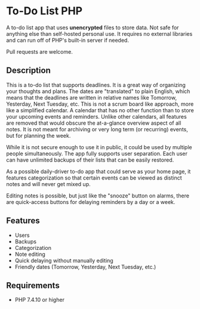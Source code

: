 # To-Do List PHP

A to-do list app that uses **unencrypted** files to store data. Not safe for anything else than self-hosted personal use. 
It requires no external libraries and can run off of PHP's built-in server if needed. 

Pull requests are welcome.

## Description

This is a to-do list that supports deadlines. 
It is a great way of organizing your thoughts and plans. 
The dates are "translated" to plain English, 
which means that the deadlines are written in relative names like Tomorrow, Yesterday, Next Tuesday, etc. 
This is not a scrum board like approach, more like a simplified calendar. 
A calendar that has no other function than to store your upcoming events and reminders. 
Unlike other calendars, all features are removed that would obscure the at-a-glance overview aspect of all notes. 
It is not meant for archiving or very long term (or recurring) events, but for planning the week. 

While it is not secure enough to use it in public, it could be used by multiple people simultaneously. 
The app fully supports user separation. Each user can have unlimited backups of their lists that can be easily restored.

As a possible daily-driver to-do app that could serve as your home page, 
it features categorization so that certain events can be viewed as distinct notes and will never get mixed up. 

Editing notes is possible, but just like the "snooze" button on alarms, there are quick-access buttons for delaying reminders by a day or a week. 

## Features

- Users
- Backups
- Categorization
- Note editing
- Quick delaying without manually editing
- Friendly dates (Tomorrow, Yesterday, Next Tuesday, etc.)

## Requirements

- PHP 7.4.10 or higher
